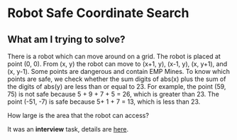 # Robot Safe Coordinate Search

## What am I trying to solve?

There is a robot which can move around on a grid. The robot is placed at point (0, 0). From (x, y)
the robot can move to (x+1, y), (x-1, y), (x, y+1), and (x, y-1). Some points are dangerous and
contain EMP Mines. To know which points are safe, we check whether the sum digits of abs(x)
plus the sum of the digits of abs(y) are less than or equal to 23. For example, the point (59, 75) is
not safe because 5 + 9 + 7 + 5 = 26, which is greater than 23. The point (-51, -7) is safe because 5+ 1 + 7 = 13, which is less than 23.

How large is the area that the robot can access?

It was an **interview** task, details are [here](https://github.com/EsratMaria/RobotSafeSpaceSearch/blob/master/ProblemDescription.pdf).

